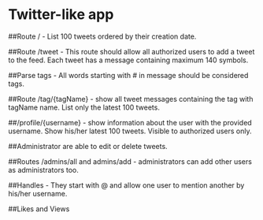# Twitter-like app

##Route / - List 100 tweets ordered by their creation date.

##Route /tweet - This route should allow all authorized users to add a tweet to the feed. Each tweet has a message containing
maximum 140 symbols.

##Parse tags - All words starting with # in message should be considered tags.

##Route /tag/{tagName} - show all tweet messages containing the tag with tagName name. List only the latest 100 tweets.

##/profile/{username} - show information about the user with the provided username. Show his/her latest 100 tweets.
Visible to authorized users only.

##Administrator are able to edit or delete tweets.

##Routes /admins/all and admins/add - administrators can add
other users as administrators too.

##Handles - They start with @ and allow one user to mention another by his/her username.

##Likes and Views

